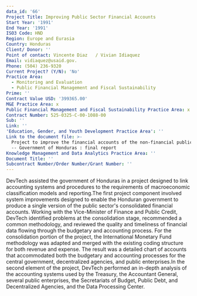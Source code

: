 ```yaml
---
data_id: '66'
Project Title: Improving Public Sector Financial Accounts
Start Year: '1991'
End Year: '1991'
ISO3 Code: HND
Region: Europe and Eurasia
Country: Honduras
Client/ Donor: ''
Point of contact: Vincente Diaz   / Vivian Idiaquez
Email: vidiaquez@usaid.gov.
Phone: (504) 236-9320
Current Project? (Y/N): 'No'
Practice Area:
  - Monitoring and Evaluation
  - Public Financial Management and Fiscal Sustainability
Prime: ''
Contract Value USD: '399365.00'
M&E Practice Area: x
Public Financial Management and Fiscal Sustainability Practice Area: x
Contract Number: 525-0325-C-00-1088-00
Sub: ''
Link: ''
'Education, Gender, and Youth Development Practice Area': ''
Link to the document file: >-
  Project to improve the financial accounts of the non-financial public sector
  -- Government of Honduras : final report
Knowledge Management and Data Analytics Practice Area: ''
Document Title: ''
Subcontract Number/Order Number/Grant Number: ''
---
```

DevTech assisted the government of Honduras in a project designed to link accounting systems and procedures to the requirements of macroeconomic classification models and reporting.The first project component involved system improvements designed to enable the Honduran government to produce a single version of the public sector's consolidated financial accounts. Working with the Vice-Minister of Finance and Public Credit, DevTech identified problems at the consolidation stage, recommended a common methodology, and reviewed the quality and timeliness of financial data flowing through the budgetary and accounting process. For the consolidation portion of the project, the International Monetary Fund methodology was adapted and merged with the existing coding structure for both revenue and expense. The result was a detailed chart of accounts that accommodated both the budgetary and accounting processes for the central government, decentralized agencies, and public enterprises.In the second element of the project, DevTech performed an in-depth analysis of the accounting systems used by the Treasury, the Accountant General, several public enterprises, the Secretariats of Budget, Public Debt, and Decentralized Agencies, and the Data Processing Center.